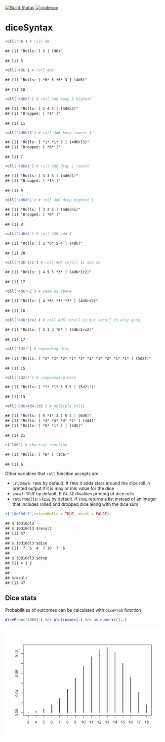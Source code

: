 
[![Build
Status](https://travis-ci.org/oganm/diceSyntax.svg?branch=master)](https://travis-ci.org/oganm/diceSyntax)
[![codecov](https://codecov.io/gh/oganm/diceSyntax/branch/master/graph/badge.svg)](https://codecov.io/gh/oganm/diceSyntax)

# diceSyntax

``` r
roll('d6') # roll d6
```

    ## [1] "Rolls: [ 5 ] (d6)"

    ## [1] 5

``` r
roll('4d6') # roll 4d6
```

    ## [1] "Rolls: [ *6* 5 *6* 3 ] (4d6)"

    ## [1] 20

``` r
roll('4d6k3') # roll 4d6 keep 3 highest
```

    ## [1] "Rolls: [ 2 4 5 ] (4d6k3)"
    ## [1] "Dropped: [ *1* ]"

    ## [1] 11

``` r
roll('4d6kl3') # roll 4d6 keep lowest 3
```

    ## [1] "Rolls: [ *1* *1* 5 ] (4d6kl3)"
    ## [1] "Dropped: [ *6* ]"

    ## [1] 7

``` r
roll('4d6d1') # roll 4d6 drop 1 lowest
```

    ## [1] "Rolls: [ 3 3 3 ] (4d6d1)"
    ## [1] "Dropped: [ *1* ]"

    ## [1] 9

``` r
roll('4d6dh1') # roll 4d6 drop highest 1
```

    ## [1] "Rolls: [ 3 2 3 ] (4d6dh1)"
    ## [1] "Dropped: [ *6* ]"

    ## [1] 8

``` r
roll('4d6+3') # roll 4d6 add 3
```

    ## [1] "Rolls: [ 2 *6* 5 4 ] (4d6)"

    ## [1] 20

``` r
roll('4d6r1r2') # roll 4d6 reroll 1s and 2s
```

    ## [1] "Rolls: [ 4 5 5 *3* ] (4d6r1r2)"

    ## [1] 17

``` r
roll('4d6r<2') # same as above
```

    ## [1] "Rolls: [ 4 *6* *3* *3* ] (4d6r<2)"

    ## [1] 16

``` r
roll('4d6r1ro2') # roll 4d6 reroll 1s but reroll 2s only once
```

    ## [1] "Rolls: [ 5 3 3 *6* ] (4d6r1ro2)"

    ## [1] 17

``` r
roll('5d2!') # exploding dice
```

    ## [1] "Rolls: [ *2* *2* *2* *1* *2* *1* *1* *2* *1* *1* ] (5d2!)"

    ## [1] 15

``` r
roll('5d2!!') # compounding dice
```

    ## [1] "Rolls: [ *1* *1* 3 3 5 ] (5d2!!)"

    ## [1] 13

``` r
roll('6d6+4d4-3d5') # multiple rolls
```

    ## [1] "Rolls: [ 5 *1* 3 2 5 2 ] (6d6)"
    ## [1] "Rolls: [ *4* *4* *4* *1* ] (4d4)"
    ## [1] "Rolls: [ *5* *1* 4 ] (3d5)"

    ## [1] 21

``` r
r('1d6') # shortcut function
```

    ## [1] "Rolls: [ *6* ] (1d6)"

    ## [1] 6

Other variables that `roll` funciton accepts are

  - `critMark`: `TRUE` by default. If `TRUE` it adds stars around the
    dice roll in printed output if it is max or min value for the dice
  - `vocal`: `TRUE` by default. If `FALSE` disables printing of dice
    rolls
  - `returnRolls`: `FALSE` by default. If `TRUE` returns a list instead
    of an integer that includes rolled and dropped dice along with the
    dice sum

<!-- end list -->

``` r
r("10d10dl3",returnRolls = TRUE, vocal = FALSE)
```

    ## $`10d10dl3`
    ## $`10d10dl3`$result
    ## [1] 47
    ## 
    ## $`10d10dl3`$dice
    ## [1]  7  6  4  7 10  7  6
    ## 
    ## $`10d10dl3`$drop
    ## [1] 4 1 2
    ## 
    ## 
    ## $result
    ## [1] 47

## Dice stats

Probabilities of outcomes can be calculated with `diceProb` function

``` r
diceProb('4d6d1') %>% plot(names(.) %>% as.numeric(),.)
```

![](README_files/figure-gfm/unnamed-chunk-3-1.png)<!-- -->

